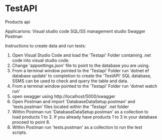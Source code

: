 # TestAPI
Products api

Applicarions:
Visual studio code
SQL/SS management studio
Swagger
Postman

Instructions to create data and run tests:

1)  Open Visual Studio Code and load the 'Testapi' Folder containing .net code into visual studio code.
2)  Change 'appsettings.json' file to point to the database you are using.
3)  From a terminal window pointed to the 'Testapi' Folder run 'dotnet ef database update' to completion to create the 'TestAPI' SQL database, SSMS can be used to check and query the table and data.
4)  From a terminal window pointed to the 'Testapi' Folder run 'dotnet watch run'
5)  open swagger using http://localhost/5000/swagger
6)  Open Postman and import 'DatabaseDataSetup.postman' and 'tests.postman' files located within the 'Testapi' .net folder
7)  Within Postman run 'DatabaseDataSetup.postman' as a collection to load products 1 to 3.  If you already have products 1 to 3 in your database proceed to point 8.
8)  Within Postman run 'tests.postman' as a collection to run the test scripts.
